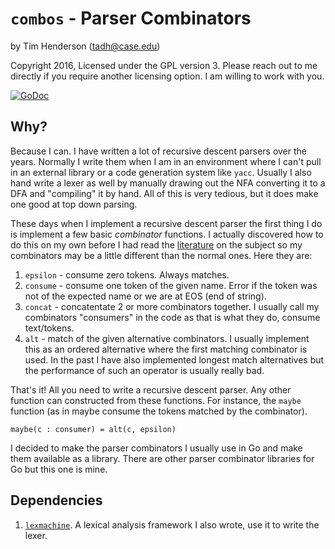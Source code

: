 # `combos` - Parser Combinators

by Tim Henderson (tadh@case.edu)

Copyright 2016, Licensed under the GPL version 3. Please reach out to me
directly if you require another licensing option. I am willing to work with you.

[![GoDoc](https://godoc.org/github.com/timtadh/combos?status.svg)](https://godoc.org/github.com/timtadh/combos)

## Why?

Because I can. I have written a lot of recursive descent parsers over the years.
Normally I write them when I am in an environment where I can't pull in an
external library or a code generation system like `yacc`. Usually I also hand
write a lexer as well by manually drawing out the NFA converting it to a DFA and
"compiling" it by hand.  All of this is very tedious, but it does make one good
at top down parsing.

These days when I implement a recursive descent parser the first thing I do is
implement a few basic *combinator* functions. I actually discovered how to do
this on my own before I had read the
[literature](https://en.wikipedia.org/wiki/Parser_combinator) on the subject so
my combinators may be a little different than the normal ones. Here they are:

1. `epsilon` - consume zero tokens. Always matches.
2. `consume` - consume one token of the given name. Error if the token was not
   of the expected name or we are at EOS (end of string).
3. `concat` - concatentate 2 or more combinators together. I usually call my
   combinators "consumers" in the code as that is what they do, consume
   text/tokens.
4. `alt` - match of the given alternative combinators. I usually implement this
   as an ordered alternative where the first matching combinator is used. In the
   past I have also implemented longest match alternatives but the performance
   of such an operator is usually really bad.

That's it! All you need to write a recursive descent parser. Any other function
can constructed from these functions. For instance, the `maybe` function (as in
maybe consume the tokens matched by the combinator).

```
maybe(c : consumer) = alt(c, epsilon)
```

I decided to make the parser combinators I usually use in Go and make them
available as a library. There are other parser combinator libraries for Go but
this one is mine.

## Dependencies

1. [`lexmachine`](https://github.com/timtadh/lexmachine). A lexical analysis
   framework I also wrote, use it to write the lexer.

